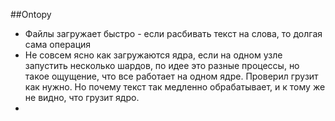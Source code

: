 ##Ontopy
- Файлы загружает быстро - если расбивать текст на слова, то долгая сама операция
- Не совсем ясно как загружаются ядра, если на одном узле запустить несколько шардов, по идее
 это разные процессы, но такое ощущение, что все работает на одном ядре. Проверил грузит как нужно.
 Но почему текст так медленно обрабатывает, и к тому же не видно, что грузит ядро.
- 